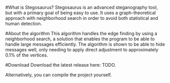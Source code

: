 #What is Stegosaurus?
Stegosaurus is an advanced steganography tool, but with a primary goal of being easy to use. It uses a graph-theoretical approach with neighborhood search in order to avoid both statistical and human detection.

#About the algorithm
This algorithm handles the edge finding by using a neighborhood search, a solution that enables the program to be able to handle large messages efficiently. The algorithm is shown to be able to hide messages well, only needing to apply direct adjustment to approximately 0.1% of the vertices.

#Download
Download the latest release here: TODO.

Alternatively, you can compile the project yourself.

